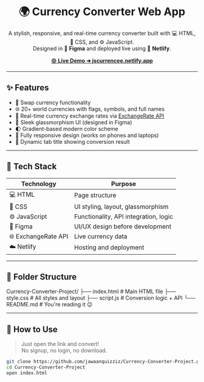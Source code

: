<h1 align="center">🌍 Currency Converter Web App</h1>

<p align="center">
  A stylish, responsive, and real-time currency converter built with 💻 HTML, 🎨 CSS, and ⚙️ JavaScript.<br/>
  Designed in 🎨 <b>Figma</b> and deployed live using 🚀 <b>Netlify</b>.
</p>

<p align="center">
  <a href="https://jscurrencee.netlify.app/" target="_blank">
    🟢 <strong>Live Demo ➜ jscurrencee.netlify.app</strong>
  </a>
</p>

---

## ✨ Features

- 🔁 Swap currency functionality
- 🌐 20+ world currencies with flags, symbols, and full names
- 💱 Real-time currency exchange rates via [ExchangeRate API](https://www.exchangerate-api.com/)
- 🧊 Sleek glassmorphism UI (designed in Figma)
- 🌓 Gradient-based modern color scheme
- 📱 Fully responsive design (works on phones and laptops)
- 🧠 Dynamic tab title showing conversion result

---

## 🧪 Tech Stack

| Technology | Purpose |
|------------|---------|
| 💻 HTML    | Page structure |
| 🎨 CSS     | UI styling, layout, glassmorphism |
| ⚙️ JavaScript | Functionality, API integration, logic |
| 📐 Figma   | UI/UX design before development |
| 🌐 ExchangeRate API | Live currency data |
| ☁️ Netlify | Hosting and deployment |

---

## 📁 Folder Structure
Currency-Converter-Project/
├── index.html # Main HTML file
├── style.css # All styles and layout
├── script.js # Conversion logic + API
└── README.md # You're reading it 😉

---

## 🧠 How to Use

> Just open the link and convert!  
> No signup, no login, no download.

```bash
git clone https://github.com/jawaanquizziz/Currency-Converter-Project.git
cd Currency-Converter-Project
open index.html


